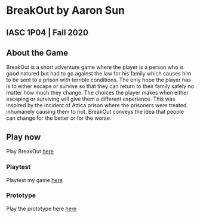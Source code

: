 # BreakOut by Aaron Sun
## IASC 1P04 | Fall 2020

## About the Game

BreakOut is a short adventure game where the player is a person who is good natured but had to go against the law for his family which causes him to be sent to a prison with terrible conditions. The only hope the player has is to either escape or survive so that they can return to their family safely no matter how much they change. The choices the player makes when either escaping or surviving will give them a different experience. This was inspired by the incident of Attica prison where the prisoners were treated inhumanely causing them to riot. BreakOut conveys the idea that people can change for the better or for the worse. 

## Play now

Play BreakOut [here]()

### Playtest

Playtest my game [here](playtest/playtest)

### Prototype

Play the prototype here [here](prototype/TwineGamePrototype.html)
